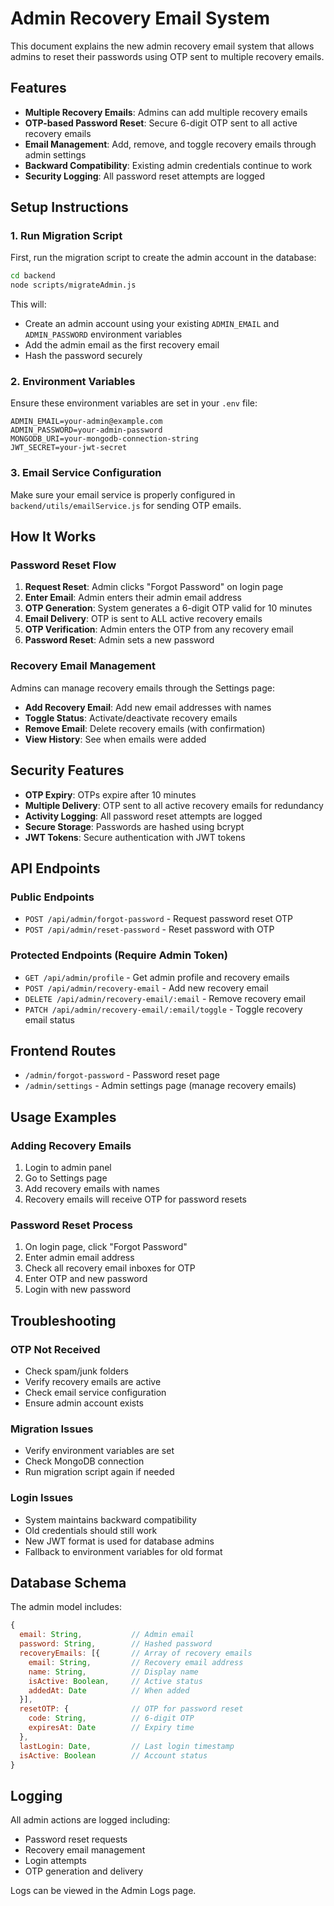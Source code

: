 # Admin Recovery Email System

This document explains the new admin recovery email system that allows admins to reset their passwords using OTP sent to multiple recovery emails.

## Features

- **Multiple Recovery Emails**: Admins can add multiple recovery emails
- **OTP-based Password Reset**: Secure 6-digit OTP sent to all active recovery emails
- **Email Management**: Add, remove, and toggle recovery emails through admin settings
- **Backward Compatibility**: Existing admin credentials continue to work
- **Security Logging**: All password reset attempts are logged

## Setup Instructions

### 1. Run Migration Script

First, run the migration script to create the admin account in the database:

```bash
cd backend
node scripts/migrateAdmin.js
```

This will:
- Create an admin account using your existing `ADMIN_EMAIL` and `ADMIN_PASSWORD` environment variables
- Add the admin email as the first recovery email
- Hash the password securely

### 2. Environment Variables

Ensure these environment variables are set in your `.env` file:

```env
ADMIN_EMAIL=your-admin@example.com
ADMIN_PASSWORD=your-admin-password
MONGODB_URI=your-mongodb-connection-string
JWT_SECRET=your-jwt-secret
```

### 3. Email Service Configuration

Make sure your email service is properly configured in `backend/utils/emailService.js` for sending OTP emails.

## How It Works

### Password Reset Flow

1. **Request Reset**: Admin clicks "Forgot Password" on login page
2. **Enter Email**: Admin enters their admin email address
3. **OTP Generation**: System generates a 6-digit OTP valid for 10 minutes
4. **Email Delivery**: OTP is sent to ALL active recovery emails
5. **OTP Verification**: Admin enters the OTP from any recovery email
6. **Password Reset**: Admin sets a new password

### Recovery Email Management

Admins can manage recovery emails through the Settings page:

- **Add Recovery Email**: Add new email addresses with names
- **Toggle Status**: Activate/deactivate recovery emails
- **Remove Email**: Delete recovery emails (with confirmation)
- **View History**: See when emails were added

## Security Features

- **OTP Expiry**: OTPs expire after 10 minutes
- **Multiple Delivery**: OTP sent to all active recovery emails for redundancy
- **Activity Logging**: All password reset attempts are logged
- **Secure Storage**: Passwords are hashed using bcrypt
- **JWT Tokens**: Secure authentication with JWT tokens

## API Endpoints

### Public Endpoints
- `POST /api/admin/forgot-password` - Request password reset OTP
- `POST /api/admin/reset-password` - Reset password with OTP

### Protected Endpoints (Require Admin Token)
- `GET /api/admin/profile` - Get admin profile and recovery emails
- `POST /api/admin/recovery-email` - Add new recovery email
- `DELETE /api/admin/recovery-email/:email` - Remove recovery email
- `PATCH /api/admin/recovery-email/:email/toggle` - Toggle recovery email status

## Frontend Routes

- `/admin/forgot-password` - Password reset page
- `/admin/settings` - Admin settings page (manage recovery emails)

## Usage Examples

### Adding Recovery Emails

1. Login to admin panel
2. Go to Settings page
3. Add recovery emails with names
4. Recovery emails will receive OTP for password resets

### Password Reset Process

1. On login page, click "Forgot Password"
2. Enter admin email address
3. Check all recovery email inboxes for OTP
4. Enter OTP and new password
5. Login with new password

## Troubleshooting

### OTP Not Received
- Check spam/junk folders
- Verify recovery emails are active
- Check email service configuration
- Ensure admin account exists

### Migration Issues
- Verify environment variables are set
- Check MongoDB connection
- Run migration script again if needed

### Login Issues
- System maintains backward compatibility
- Old credentials should still work
- New JWT format is used for database admins
- Fallback to environment variables for old format

## Database Schema

The admin model includes:

```javascript
{
  email: String,           // Admin email
  password: String,        // Hashed password
  recoveryEmails: [{       // Array of recovery emails
    email: String,         // Recovery email address
    name: String,          // Display name
    isActive: Boolean,     // Active status
    addedAt: Date          // When added
  }],
  resetOTP: {              // OTP for password reset
    code: String,          // 6-digit OTP
    expiresAt: Date        // Expiry time
  },
  lastLogin: Date,         // Last login timestamp
  isActive: Boolean        // Account status
}
```

## Logging

All admin actions are logged including:
- Password reset requests
- Recovery email management
- Login attempts
- OTP generation and delivery

Logs can be viewed in the Admin Logs page. 